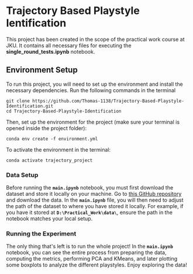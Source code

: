 # Trajectory Based Playstyle Ientification
This project has been created in the scope of the practical work course at JKU.
It contains all necessary files for executing the **single_round_tests.ipynb** notebook.

## Environment Setup
To run this project, you will need to set up the environment and install the necessary dependencies.
Run the following commands in the terminal 
```
git clone https://github.com/Thomas-1138/Trajectory-Based-Playstyle-Identification.git
cd Trajectory-Based-Playstyle-Identification
```

Then, set up the environment for the project (make sure your terminal is opened inside the project folder):
```
conda env create -f environment.yml
```

To activate the environment in the terminal:
```
conda activate trajectory_project
```


### Data Setup
Before running the **`main.ipynb`** notebook, you must first download the dataset and store it locally on your machine.
Go to [this GitHub repository](https://github.com/pnxenopoulos/esta) and download the data.
In the **`main.ipynb`** file, you will then need to adjust the path of the dataset to where you have stored it locally.
For example, if you have it stored at **`D:\Practical_Work\data\`**, ensure the path in the notebook matches your local setup.

### Running the Experiment
The only thing that's left is to run the whole project!
In the **`main.ipynb`** notebook, you can see the entire process from preparing the data, computing the metrics, performing PCA and KMeans, and later plotting some boxplots to analyze the different playstyles.
Enjoy exploring the data!
